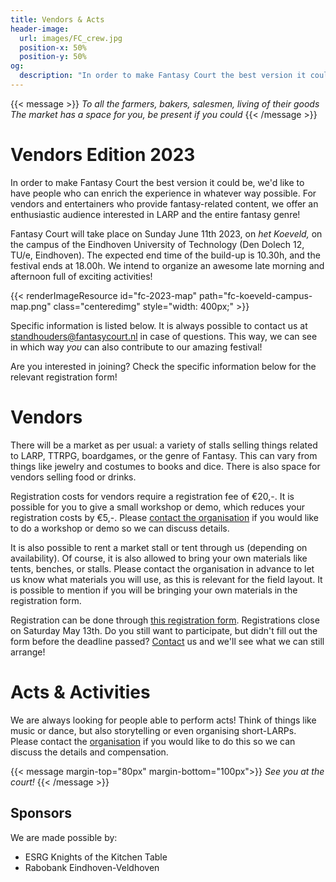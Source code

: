 ```yaml
---
title: Vendors & Acts
header-image:
  url: images/FC_crew.jpg
  position-x: 50%
  position-y: 50%
og:
  description: "In order to make Fantasy Court the best version it could be, we are looking for people who can enrich the experience in their own way. Vendors, acts, workshops, demos, LARP associations, or anything else that fits!"
---
```


{{< message >}}
  _To all the farmers, bakers, salesmen, living of their goods_ \
  _The market has a space for you, be present if you could_
{{< /message >}}

# Vendors Edition 2023
In order to make Fantasy Court the best version it could be, we'd like to have people who can enrich the experience in whatever way possible. For vendors and entertainers who provide fantasy-related content, we offer an enthusiastic audience interested in LARP and the entire fantasy genre!

Fantasy Court will take place on Sunday June 11th 2023, on *het Koeveld,* on the campus of the Eindhoven University of Technology (Den Dolech 12, TU/e, Eindhoven). The expected end time of the build-up is 10.30h, and the festival ends at 18.00h. We intend to organize an awesome late morning and afternoon full of exciting activities!

{{< renderImageResource id="fc-2023-map" path="fc-koeveld-campus-map.png" class="centeredimg" style="width: 400px;" >}}

Specific information is listed below. It is always possible to contact us at [standhouders@fantasycourt.nl](mailto:standhouders@fantasycourt.nl) in case of questions. This way, we can see in which way *you* can also contribute to our amazing festival!

Are you interested in joining? Check the specific information below for the relevant registration form!

<!-- # LARP-organisations
Just like in 2022, we will be creating a LARP-corner. Different LARP organisations come together here to create a cosy corner, where new people can be introduced to LARP and the entire world around it. It is a nice place to promote your own organisation and get interested new players.

Registration costs for LARP-organisations are €10,-. Tables and covering (against rain or sun) are arranged by us. It is of course allowed, and even encouraged, to bring your own props to further personalise your own corner!

Registration can be done through [this registration form](https://docs.google.com/forms/d/e/1FAIpQLScpoXkfnwvvSwe9KWb92XWJ306f0qENSIA4pYsW9gwp9DdBQw/viewform?usp=sf_link). Registrations close on Saturday May 13th. Do you still want to participate, but didn't fill out the form before the deadline passed? [Contact](mailto:standhouders@fantasycourt.nl) us and we'll see what we can still arrange! -->

# Vendors
There will be a market as per usual: a variety of stalls selling things related to LARP, TTRPG, boardgames, or the genre of Fantasy. This can vary from things like jewelry and costumes to books and dice. There is also space for vendors selling food or drinks.

Registration costs for vendors require a registration fee of €20,-. It is possible for you to give a small workshop or demo, which reduces your registration costs by €5,-. Please [contact the organisation](mailto:organisatie@fantasycourt.nl?subject=Workshop%20Fantasy%20Court%202023) if you would like to do a workshop or demo so we can discuss details.

It is also possible to rent a market stall or tent through us (depending on availability). Of course, it is also allowed to bring your own materials like tents, benches, or stalls. Please contact the organisation in advance to let us know what materials you will use, as this is relevant for the field layout. It is possible to mention if you will be bringing your own materials in the registration form.

Registration can be done through [this registration form](https://docs.google.com/forms/d/e/1FAIpQLSfxA1JB1lv0BkWkpYDqJ36zkiLwXxEwzGWfD-Vohi0AvwRlmQ/viewform?usp=sf_link). Registrations close on Saturday May 13th. Do you still want to participate, but didn't fill out the form before the deadline passed? [Contact](mailto:standhouders@fantasycourt.nl) us and we'll see what we can still arrange!

# Acts & Activities
We are always looking for people able to perform acts! Think of things like music or dance, but also storytelling or even organising short-LARPs. Please contact the [organisation](mailto:optredens@fantasycourt.nl?subject=Optreden%20Fantasy%20Court%202023) if you would like to do this so we can discuss the details and compensation.

{{< message margin-top="80px" margin-bottom="100px">}}
_See you at the court!_
{{< /message >}}

## Sponsors
We are made possible by:
* ESRG Knights of the Kitchen Table
* Rabobank Eindhoven-Veldhoven
